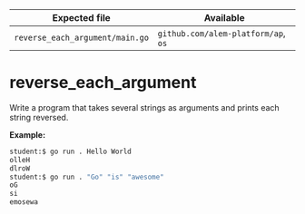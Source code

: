 | Expected file                   | Available                           |
| ------------------------------- | ----------------------------------- |
| `reverse_each_argument/main.go` | `github.com/alem-platform/ap`, `os` |

# reverse_each_argument

Write a program that takes several strings as arguments and prints each string reversed.

**Example:**

```sh
student:$ go run . Hello World
olleH
dlroW
student:$ go run . "Go" "is" "awesome"
oG
si
emosewa
```
